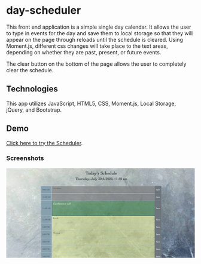 # day-scheduler
This front end application is a simple single day calendar.  It allows the user to type in events for the day and save them to local storage so that they will appear on the page through reloads until the schedule is cleared. 
Using Moment.js, different css changes will take place to the text areas, depending on whether they are past, present, or future events.

The clear button on the bottom of the page allows the user to completely clear the schedule.

## Technologies

This app utilizes JavaScript, HTML5, CSS, Moment.js, Local Storage, jQuery, and Bootstrap.

## Demo

[Click here to try the Scheduler](https://kaleighspurio.github.io/day-scheduler/).

### Screenshots

![Screenshot](assets/images/Screen%20Shot%202020-07-30%20at%2011.50.59%20AM.png)